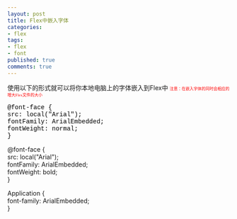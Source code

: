 ```yaml
---
layout: post
title: Flex中嵌入字体
categories:
- flex
tags:
- flex
- font
published: true
comments: true
---
```

<p>使用以下的形式就可以将你本地电脑上的字体嵌入到Flex中
<span style="font-size: xx-small;"><span style="font-family: 宋体; color: red;">注意：在嵌入字体的同时会相应的增大</span><span style="color: red;"><span style="font-family: Times New Roman;">Flex</span></span><span style="font-family: 宋体; color: red;">文件的大小</span></span></p>

<p><span style="font-size: xx-small;"></span><span style="color: red;"><span style="font-family: Courier New; color: #000000;">@font-face {<br />
src: local("Arial");<br />
fontFamily: ArialEmbedded;<br />
fontWeight: normal;<br />
}</span></span></p>

<p>@font-face {<br />
src: local("Arial");<br />
fontFamily: ArialEmbedded;<br />
fontWeight: bold;<br />
}</p>

<p>Application {<br />
font-family: ArialEmbedded;<br />
}</p>

